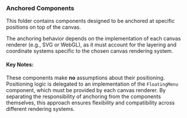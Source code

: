 ### Anchored Components

This folder contains components designed to be anchored at specific positions on top of the canvas.

The anchoring behavior depends on the implementation of each canvas renderer (e.g., SVG or WebGL), as it must account for the layering and coordinate systems specific to the chosen canvas rendering system.

#### Key Notes:

These components make **no** assumptions about their positioning.
Positioning logic is delegated to an implementation of the `FloatingMenu` component, which must be provided by each canvas renderer.
By separating the responsibility of anchoring from the components themselves, this approach ensures flexibility and compatibility across different rendering systems.
